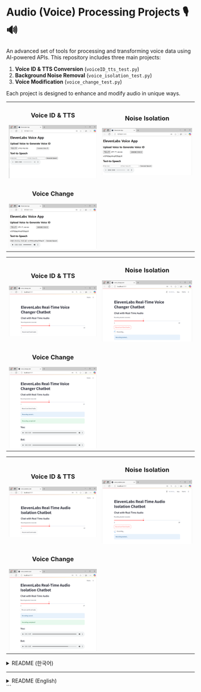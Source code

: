 # Audio (Voice) Processing Projects 🎙️🔊

An advanced set of tools for processing and transforming voice data using AI-powered APIs. This repository includes three main projects:
1. **Voice ID & TTS Conversion** (`voiceID_tts_test.py`)
2. **Background Noise Removal** (`voice_isolation_test.py`)
3. **Voice Modification** (`voice_change_test.py`)

Each project is designed to enhance and modify audio in unique ways.

<table>
<tr>
    <td align="center">
        <h3>Voice ID & TTS</h3>
        <img src="./VoiceID_tts/img1.png" />
    </td>
    <td align="center">
        <h3>Noise Isolation</h3>
        <img src="./VoiceID_tts/img2.png" />
    </td>
</tr>
<tr>
    <td align="center">
        <h3>Voice Change</h3>
        <img src="./VoiceID_tts/img3.png"/>
    </td>
</tr>
</table>

<table>
<tr>
    <td align="center">
        <h3>Voice ID & TTS</h3>
        <img src="./Voice_change/img_1.png"/>
    </td>
    <td align="center">
        <h3>Noise Isolation</h3>
        <img src="./Voice_change/img_2.png"/>
    </td>
</tr>
<tr>
    <td align="center">
        <h3>Voice Change</h3>
        <img src="./Voice_change/img_3.png"/>
    </td>
</tr>
</table>

<table>
<tr>
    <td align="center">
        <h3>Voice ID & TTS</h3>
        <img src="./Voice_isolation/img_1.png" />
    </td>
    <td align="center">
        <h3>Noise Isolation</h3>
        <img src="./Voice_isolation/img_2.png" />
    </td>
</tr>
<tr>
    <td align="center">
        <h3>Voice Change</h3>
        <img src="./Voice_isolation/img_3.png"/>
    </td>
</tr>
</table>

<details>
<summary>README (한국어)</summary>

## 주요 기능 ✨
- **Voice ID 생성**: 업로드된 음성을 기반으로 고유 Voice ID를 생성.
- **TTS 변환**: Voice ID를 이용하여 입력된 텍스트를 음성으로 변환.
- **배경 소음 제거**: 음성에서 불필요한 소음을 제거하여 깨끗한 오디오 제공.
- **음성 변환**: 입력된 목소리를 특정 스타일이나 다른 음성으로 변환.

## 환경 변수 설정 ⚙️
- `.env` 파일을 생성한 후 다음과 같이 API 키를 입력하세요.
  ```ini
  ELEVENLABS_API_KEY=your_api_key_here
  ```

## 기여 방법 🤝
1. 이 저장소를 포크합니다.
2. 새로운 브랜치를 생성합니다: ```git checkout -b feature/your-feature-name```
3. 변경 사항을 커밋합니다: ```git commit -m 'Add some feature'```
4. 브랜치에 푸시합니다: ```git push origin feature/your-feature-name```
5. 풀 리퀘스트를 생성합니다.

## 라이선스 📝
이 프로젝트는 MIT 라이선스를 따릅니다. 자세한 내용은 [LICENSE](./LICENSE)를 참조하세요.
</details>

---

<details> <summary>README (English)</summary>
  
## Key Features ✨
- **Voice ID Generation**: Creates a unique Voice ID from uploaded audio.
- **Text-to-Speech Conversion**: Uses Voice ID to convert input text into speech.
- **Noise Isolation**: Removes unwanted background noise for cleaner audio.
- **Voice Modification**: Transforms input voice into a different style or tone.

## Environment Variables ⚙️
- Create a `.env` file and add the following API key:
  ```ini
  ELEVENLABS_API_KEY=your_api_key_here
  ```

## Contribution 🤝
1. Fork this repository.
2. Create a new branch: ```git checkout -b feature/your-feature-name```
3. Commit your changes: ```git commit -m 'Add some feature'```
4. Push to the branch: ```git push origin feature/your-feature-name```
5. Open a pull request.

## LICENSE 📝
This project is licensed under the MIT License. See [LICENSE](./LICENSE) for more details. 
</details>
```

